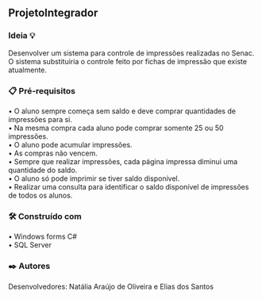 ## ProjetoIntegrador
### Ideia 💡
Desenvolver  um  sistema  para  controle  de  impressões  realizadas  no  Senac.  O sistema  substituiria  o  controle  feito  por  fichas  de  impressão  que  existe  atualmente. 

### 📋 Pré-requisitos
• O aluno sempre começa sem saldo e deve comprar quantidades de impressões para si. <br/>
• Na  mesma  compra  cada  aluno  pode  comprar somente 25  ou  50  impressões.<br/>
• O aluno pode acumular impressões.<br/>
• As compras não vencem. <br/>
• Sempre que realizar impressões, cada página impressa diminui uma quantidade do saldo.<br/>
• O aluno só pode imprimir se tiver saldo disponível.<br/>
• Realizar uma consulta para identificar o saldo disponível de impressões de todos os alunos.<br/>
### 🛠️ Construído com
• Windows forms C# <br/>
• SQL Server <br/>
### ✒️ Autores
Desenvolvedores: Natália Araújo de Oliveira e Elias dos Santos <br/>

